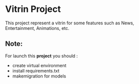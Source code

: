 # Vitrin Project

This project represent a vitrin for some features such as News,  
Entertainment, Animations, etc.

## Note:
For launch this **project** you should :  
* create virtual environment
* install requirements.txt
* makemigration for models